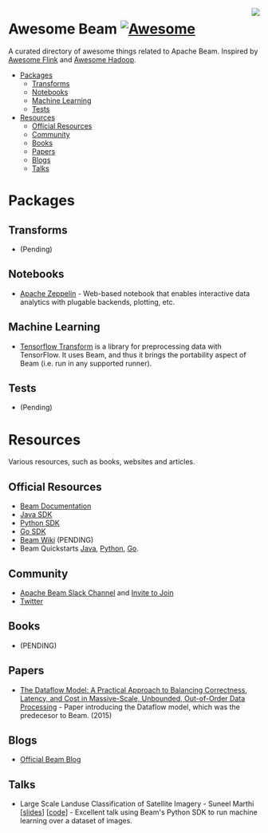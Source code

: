 [<img src="https://beam.apache.org/images/logos/full-color/name-right/beam-logo-full-color-name-right-500.png" align="right">](https://beam.apache.org/)


# Awesome Beam [![Awesome](https://cdn.rawgit.com/sindresorhus/awesome/d7305f38d29fed78fa85652e3a63e154dd8e8829/media/badge.svg)](https://github.com/sindresorhus/awesome)

A curated directory of awesome things related to Apache Beam. Inspired by [Awesome Flink](https://github.com/wuchong/awesome-flink) and [Awesome Hadoop](https://github.com/youngwookim/awesome-hadoop).

- [Packages](#packages)
  - [Transforms](#transforms)
  - [Notebooks](#notebooks)
  - [Machine Learning](#machine-learning)
  - [Tests](#Tests)
- [Resources](#resources)
    - [Official Resources](#official-resources)
    - [Community](#community)
    - [Books](#books)
    - [Papers](#papers)
    - [Blogs](#blogs)
    - [Talks](#talks)

# Packages

## Transforms
- (Pending)

## Notebooks
- [Apache Zeppelin](http://zeppelin.apache.org/) - Web-based notebook that enables interactive data analytics with plugable backends, plotting, etc.

## Machine Learning

- [Tensorflow Transform](https://www.tensorflow.org/tfx/transform/) is a library for preprocessing data with TensorFlow. It uses Beam, and thus it brings the portability aspect of Beam (i.e. run in any supported runner).

## Tests
- (Pending)

# Resources
Various resources, such as books, websites and articles.

## Official Resources

- [Beam Documentation](https://beam.apache.org/documentation/)
 - [Java SDK](https://beam.apache.org/documentation/sdks/java/)
 - [Python SDK](https://beam.apache.org/documentation/sdks/python/)
 - [Go SDK](https://beam.apache.org/documentation/sdks/go/)
- [Beam Wiki]() (PENDING)
- Beam Quickstarts [Java](https://beam.apache.org/get-started/quickstart-java/), [Python](https://beam.apache.org/get-started/quickstart-py/), [Go](https://beam.apache.org/get-started/quickstart-go/).

## Community

- [Apache Beam Slack Channel](https://the-asf.slack.com/messages/beam) and [Invite to Join](http://s.apache.org/slack-invite)
- [Twitter](https://twitter.com/ApacheBeam)

## Books

- (PENDING)

## Papers

- [The Dataflow Model: A Practical Approach to Balancing Correctness, Latency, and Cost in Massive-Scale, Unbounded, Out-of-Order Data Processing](http://people.csail.mit.edu/matei/courses/2015/6.S897/readings/google-dataflow.pdf) - Paper introducing the Dataflow model, which was the predecesor to Beam. (2015)

## Blogs

- [Official Beam Blog](http://beam.apache.org/blog/)

## Talks

- Large Scale Landuse Classification of Satellite Imagery - Suneel Marthi [[slides](https://smarthi.github.io/BBuzz18-Satellite-image-classification-for-landuse/)] [[code](https://github.com/smarthi/satellite-images)] - Excellent talk using Beam's Python SDK to run machine learning over a dataset of images.
